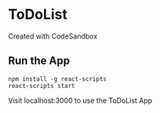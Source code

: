# ToDoList

Created with CodeSandbox

## Run the App

    npm install -g react-scripts
    react-scripts start

Visit localhost:3000 to use the ToDoList App
